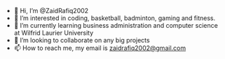 - 👋 Hi, I’m @ZaidRafiq2002
- 👀 I’m interested in coding, basketball, badminton, gaming and fitness.
- 🌱 I’m currently learning business administration and computer science at Wilfrid Laurier University
- 💞️ I’m looking to collaborate on any big projects 
- 📫 How to reach me, my email is zaidrafiq2002@gmail.com

<!---
ZaidRafiq2002/ZaidRafiq2002 is a ✨ special ✨ repository because its `README.md` (this file) appears on your GitHub profile.
You can click the Preview link to take a look at your changes.
--->
